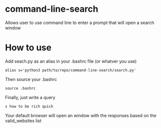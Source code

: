 # command-line-search
Allows user to use command line to enter a prompt that will open a search window

# How to use
Add seach.py as an alias in your .bashrc file (or whatver you use)

`alias s='python3 path/to/repo/command-line-search/search.py'`

Then source your .bashrc

`source .bashrc`

Finally, just write a query

`s how to be rich quick`

Your default browser will open an window with the responses based on the valid_websites list